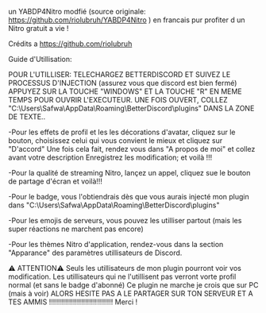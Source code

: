 un YABDP4Nitro modfié (source originale: https://github.com/riolubruh/YABDP4Nitro ) en francais pur profiter d un Nitro gratuit a vie !

Crédits a https://github.com/riolubruh

Guide d'Utillisation:

POUR L'UTILLISER:
TELECHARGEZ BETTERDISCORD ET SUIVEZ LE PROCESSUS D'INJECTION (assurez vous que discord est bien fermé)
APPUYEZ SUR LA TOUCHE "WINDOWS" ET LA TOUCHE "R" EN MEME TEMPS POUR OUVRIR L'EXECUTEUR.
UNE FOIS OUVERT,  COLLEZ "C:\Users\Safwa\AppData\Roaming\BetterDiscord\plugins" DANS LA ZONE DE TEXTE..

-Pour les effets de profil et les les décorations d'avatar, cliquez sur le bouton, choisissez celui qui vous convient le mieux et cliquez sur "D'accord"
Une fois cela fait, rendez vous dans "A propos de moi" et collez avant votre description
Enregistrez les modification; et voilà !!!

-Pour la qualité de streaming Nitro, lançez un appel, cliquez sue le bouton de partage d'écran et voilà!!!

-Pour le badge, vous l'obtiendrais dès que vous aurais injecté mon plugin dans "C:\Users\Safwa\AppData\Roaming\BetterDiscord\plugins"

-Pour les emojis de serveurs, vous pouvez les utilliser partout (mais les super réactions ne marchent pas encore)

-Pour les thèmes Nitro d'application, rendez-vous dans la section "Apparance" des paramètres utillisateurs de Discord.


⚠ ATTENTION⚠ 
Seuls les utillisateurs de mon plugin pourront voir vos modification. Les utillisateurs qui ne l'utillisent pas verront vorte profil normal (et sans le badge d'abonné)
Ce plugin ne marche je crois que sur PC (mais à voir)
ALORS HESITE PAS A LE PARTAGER SUR TON SERVEUR ET A TES AMMIS !!!!!!!!!!!!!!!!!!!!!!!!!!!!!!!!
Merci !
